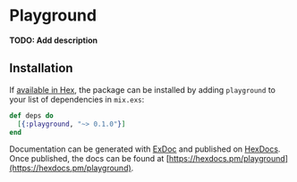 # Playground

**TODO: Add description**

## Installation

If [available in Hex](https://hex.pm/docs/publish), the package can be installed
by adding `playground` to your list of dependencies in `mix.exs`:

```elixir
def deps do
  [{:playground, "~> 0.1.0"}]
end
```

Documentation can be generated with [ExDoc](https://github.com/elixir-lang/ex_doc)
and published on [HexDocs](https://hexdocs.pm). Once published, the docs can
be found at [https://hexdocs.pm/playground](https://hexdocs.pm/playground).

